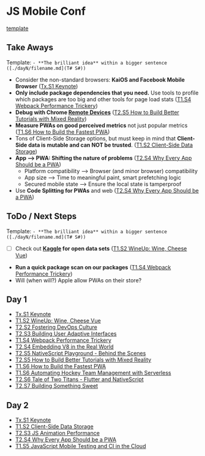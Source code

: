 # JS Mobile Conf

[template](./template.md)

## Take Aways

Template: `- **The brilliant idea** within a bigger sentence ([./dayN/filename.md](T# S#))`

- Consider the non-standard browsers: **KaiOS and Facebook Mobile Browser** ([Tx.S1 Keynote](./day1/keynote.md))
- **Only include package dependencies that you need.** Use tools to profile which packages are too big and other tools for page load stats ([T1.S4 Webpack Performance Trickery](./day1/Webpack%20Performance%20Trickery.md))
- **Debug with Chrome [Remote Devices](https://developers.google.com/web/tools/chrome-devtools/remote-debugging)** ([T2.S5 How to Build Better Tutorials with Mixed Reality](How%20to%20Build%20Better%20Tutorials%20with%20Mixed%20Reality%20(T1%20S5).md))
- **Measure PWAs on good perceived metrics** not just popular metrics ([T1.S6 How to Build the Fastest PWA](Fastest%20PWA%20(T1%20S6).md))
- Tons of Client-Side Storage options, but must keep in mind that **Client-Side data is mutable and can NOT be trusted**. ([T1.S2 Client-Side Data Storage](./day2/Client-Side%20Data%20Storage%20(T1%20S2).md))
- **App --> PWA: Shifting the nature of problems** ([T2.S4 Why Every App Should be a PWA](./day2/Make%20It%20A%20PWA%20(T2%20S4).md))
  - Platform compatibility --> Browser (and minor browser) compatibility
  - App size --> Time to meaningful paint, smart prefetching logic
  - Secured mobile state --> Ensure the local state is tamperproof
- Use **Code Splitting for PWAs** and web ([T2.S4 Why Every App Should be a PWA](./day2/Make%20It%20A%20PWA%20(T2%20S4).md))

## ToDo / Next Steps

Template: `- **The brilliant idea** within a bigger sentence ([./dayN/filename.md](T# S#))`

- [ ] Check out **[Kaggle](https://www.kaggle.com/datasets?utm_medium=paid&utm_source=google.com+search&utm_campaign=datasets&gclid=CjwKCAiAzanuBRAZEiwA5yf4umyVYrQlpt9urYPWGZaiSM0J-d-4b8uWTgiAYOd2z6X6yKajlaDZABoCHQwQAvD_BwE) for open data sets** ([T1.S2 WineUp: Wine, Cheese Vue](./day1/wineup.md))
- **Run a quick package scan on our packages** ([T1.S4 Webpack Performance Trickery](./day1/Webpack%20Performance%20Trickery.md))
- Will (when will?) Apple allow PWAs on their store?


## Day 1

- [Tx.S1 Keynote](./day1/keynote.md)
- [T1.S2 WineUp: Wine, Cheese Vue](./day1/wineup.md)
- [T2.S2 Fostering DevOps Culture](./day1/Fostering%20DevOps%20Culture.md)
- [T2.S3 Building User Adaptive Interfaces](./day1/Building%20User%20Adaptive%20Interfaces.md)
- [T1.S4 Webpack Performance Trickery](./day1/Webpack%20Performance%20Trickery.md)
- [T2.S4 Embedding V8 in the Real World](./day1/Embedding%20V8%20in%20the%20Real%20World.md)
- [T2.S5 NativeScript Playground - Behind the Scenes](./day1/NativeScript%20Playground%20-%20Behind%20the%20Scenes.md)
- [T2.S5 How to Build Better Tutorials with Mixed Reality](How%20to%20Build%20Better%20Tutorials%20with%20Mixed%20Reality%20(T1%20S5).md)
- [T1.S6 How to Build the Fastest PWA](Fastest%20PWA%20(T1%20S6).md)
- [T1.S6 Automating Hockey Team Management with Serverless](Serverless%20(T1%20S7).md)
- [T2.S6 Tale of Two Titans - Flutter and NativeScript](./day1/Tale%20of%20Two%20Titans%20-%20Flutter%20and%20NativeScript.md)
- [T2.S7 Building Something Sweet](./day1/Building%20Something%20Sweet.md)

## Day 2

- [Tx.S1 Keynote](./day2/Keynote%20(S1).md)
- [T1.S2 Client-Side Data Storage](./day2/Client-Side%20Data%20Storage%20(T1%20S2).md)
- [T2.S3 JS Animation Performance](./day2/JS%20Animation%20Performance(T2%20S3).md)
- [T2.S4 Why Every App Should be a PWA](./day2/Make%20It%20A%20PWA%20(T2%20S4).md)
- [T1.S5 JavaScript Mobile Testing and CI in the Cloud](./day2/Mobile%20Testing%20and%20CI%20(T1%20S5).md)

